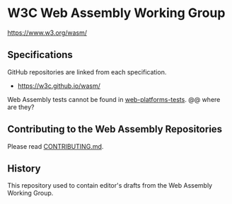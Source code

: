 # W3C Web Assembly Working Group

https://www.w3.org/wasm/

## Specifications

GitHub repositories are linked from each specification.

* https://w3c.github.io/wasm/

Web Assembly tests cannot be found in [web-platforms-tests][WPT]. @@ where are they?

## Contributing to the Web Assembly Repositories

Please read [CONTRIBUTING.md](CONTRIBUTING.md).

## History

This repository used to contain editor's drafts from the Web Assembly Working Group.


[WPT]: https://github.com/w3c/web-platform-tests/
